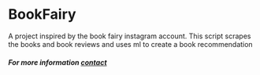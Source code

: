 # BookFairy

A project inspired by the book fairy instagram account. This script scrapes the books and book reviews and uses ml to create a book recommendation

##### For more information [contact](mailto:jstanbridge@gmail.com)
